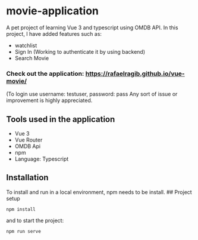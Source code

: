 # movie-application
A pet project of learning Vue 3 and typescript using OMDB API. In this project, I have added features such as:
* watchlist
* Sign In (Working to authenticate it by using backend)
* Search Movie 
### Check out the application: https://rafaelragib.github.io/vue-movie/
(To login use username: testuser, password: pass
Any sort of issue or improvement is highly appreciated. 

## Tools used in the application 
* Vue 3
* Vue Router
* OMDB Api
* npm
* Language: Typescript
 ## Installation 
To install and run in a local environment, npm needs to be install. ## Project setup
```
npm install
```
and to start the project:

``` 
npm run serve
```

